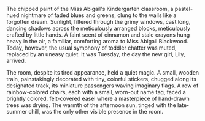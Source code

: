 The chipped paint of the Miss Abigail's Kindergarten classroom, a pastel-hued nightmare of faded blues and greens, clung to the walls like a forgotten dream. Sunlight, filtered through the grimy windows, cast long, dancing shadows across the meticulously arranged blocks, meticulously crafted by little hands.  A faint scent of cinnamon and stale crayons hung heavy in the air, a familiar, comforting aroma to Miss Abigail Blackwood.  Today, however, the usual symphony of toddler chatter was muted, replaced by an uneasy quiet.  It was Tuesday, the day the new girl, Lily, arrived.

The room, despite its tired appearance, held a quiet magic.  A small, wooden train, painstakingly decorated with tiny, colorful stickers, chugged along its designated track, its miniature passengers waving imaginary flags.  A row of rainbow-colored chairs, each with a small, worn-out name tag, faced a brightly colored, felt-covered easel where a masterpiece of hand-drawn trees was drying. The warmth of the afternoon sun, tinged with the late-summer chill, was the only other visible presence in the room.

